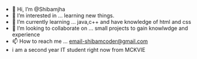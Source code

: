 - 👋 Hi, I’m @Shibamjha
- 👀 I’m interested in ... learning new things.
- 🌱 I’m currently learning ... java,c++ and have knowledge of html and css
- 💞️ I’m looking to collaborate on ... small projects to gain knowlwdge and experience
- 📫 How to reach me ... email-shibamcoder@gmail.com
- i am a second year IT student right now from MCKVIE

<!---
Shibamjha/Shibamjha is a ✨ special ✨ repository because its `README.md` (this file) appears on your GitHub profile.
You can click the Preview link to take a look at your changes.
--->
